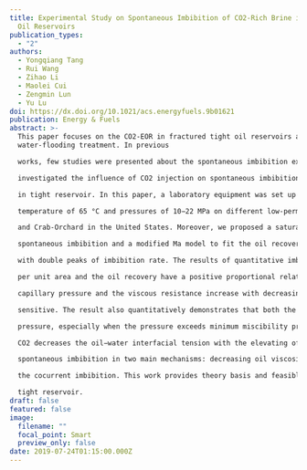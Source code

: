```yaml
---
title: Experimental Study on Spontaneous Imbibition of CO2‑Rich Brine in Tight
  Oil Reservoirs
publication_types:
  - "2"
authors:
  - Yongqiang Tang
  - Rui Wang
  - Zihao Li
  - Maolei Cui
  - Zengmin Lun
  - Yu Lu
doi: https://dx.doi.org/10.1021/acs.energyfuels.9b01621
publication: Energy & Fuels
abstract: >-
  This paper focuses on the CO2-EOR in fractured tight oil reservoirs after
  water-flooding treatment. In previous

  works, few studies were presented about the spontaneous imbibition experiments of CO2-rich brine at formation pressure. We

  investigated the influence of CO2 injection on spontaneous imbibition, which is an essential mechanism to improve oil recovery

  in tight reservoir. In this paper, a laboratory equipment was set up to conduct spontaneous imbibition experiments at formation

  temperature of 65 °C and pressures of 10−22 MPa on different low-permeability core samples from Nugget, Kentucky, Colton,

  and Crab-Orchard in the United States. Moreover, we proposed a saturation-based dimensionless time model to scale the

  spontaneous imbibition and a modified Ma model to fit the oil recovery curves of spontaneous imbibition of CO2-rich brine

  with double peaks of imbibition rate. The results of quantitative imbibition experiments confirm that both the oil production

  per unit area and the oil recovery have a positive proportional relationship with permeability. A primary reason is that both the

  capillary pressure and the viscous resistance increase with decreasing of capillary size, but the viscous resistance is more

  sensitive. The result also quantitatively demonstrates that both the oil production and the oil recovery increase with confining

  pressure, especially when the pressure exceeds minimum miscibility pressure. However, the pendent drop test illustrates that

  CO2 decreases the oil−water interfacial tension with the elevating of pressure. CO2 can improve the recovery of tight oil by

  spontaneous imbibition in two main mechanisms: decreasing oil viscosity to improve flowing ability and oil swelling to enhance

  the cocurrent imbibition. This work provides theory basis and feasible measure for CO2-EOR in the fractured and water-flooded

  tight reservoir.
draft: false
featured: false
image:
  filename: ""
  focal_point: Smart
  preview_only: false
date: 2019-07-24T01:15:00.000Z
---
```

